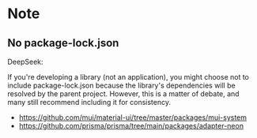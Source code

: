 # Note

## No package-lock.json

DeepSeek:

If you're developing a library (not an application),
you might choose not to include package-lock.json
because the library's dependencies will be resolved by the parent project.
However, this is a matter of debate, and many still recommend including it for consistency.

- https://github.com/mui/material-ui/tree/master/packages/mui-system
- https://github.com/prisma/prisma/tree/main/packages/adapter-neon
